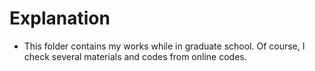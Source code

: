 # Explanation

- This folder contains my works while in graduate school. Of course, I check several materials and codes from online codes.

